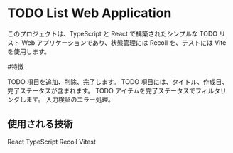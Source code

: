 # TODO List Web Application

このプロジェクトは、TypeScript と React で構築されたシンプルな TODO リスト Web アプリケーションであり、状態管理には Recoil を、テストには Vite を使用します。

#特徴

TODO 項目を追加、削除、完了します。
TODO 項目には、タイトル、作成日、完了ステータスが含まれます。
TODO アイテムを完了ステータスでフィルタリングします。
入力検証のエラー処理。

## 使用される技術

React
TypeScript
Recoil
Vitest
